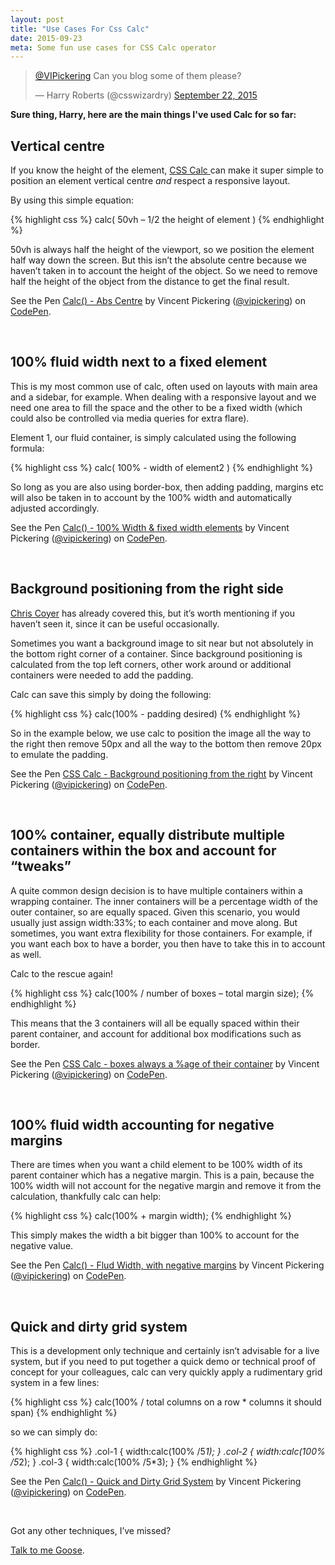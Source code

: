 ```yaml
---
layout: post
title: "Use Cases For Css Calc"
date: 2015-09-23
meta: Some fun use cases for CSS Calc operator
---
```


<blockquote class="twitter-tweet" lang="en"><p lang="en" dir="ltr"><a href="https://twitter.com/VIPickering">@VIPickering</a> Can you blog some of them please?</p>&mdash; Harry Roberts (@csswizardry) <a href="https://twitter.com/csswizardry/status/646266246221201409">September 22, 2015</a></blockquote> <script async src="//platform.twitter.com/widgets.js" charset="utf-8"></script>

**Sure thing, Harry, here are the main things I've used Calc for so far:**

## Vertical centre

If you know the height of the element, [CSS Calc ](https://developer.mozilla.org/en-US/docs/Web/CSS/calc)  can make it super simple to position an element vertical centre *and* respect a responsive layout.

By using this simple equation:

{% highlight css %}
calc( 50vh – 1/2 the height of element )
{% endhighlight %}

50vh is always half the height of the viewport, so we position the element half way down the screen. But this isn’t the absolute centre because we haven’t taken in to account the height of the object. So we need to remove half the height of the object from the distance to get the final result.

<p data-height="268" data-theme-id="19182" data-slug-hash="QjWXMm" data-default-tab="result" data-user="vipickering" class='codepen'>See the Pen <a href='http://codepen.io/vipickering/pen/QjWXMm/'>Calc() - Abs Centre</a> by Vincent Pickering (<a href='http://codepen.io/vipickering'>@vipickering</a>) on <a href='http://codepen.io'>CodePen</a>.</p>
<script async src="//assets.codepen.io/assets/embed/ei.js"></script>
<br/>

## 100% fluid width next to a fixed element

This is my most common use of calc, often used on layouts with main area and a sidebar, for example. When dealing with a responsive layout and we need one area to fill the space and the other to be a fixed width (which could also be controlled via media queries for extra flare).

Element 1, our fluid container, is simply calculated using the following formula:

{% highlight css %}
calc( 100% - width of element2 )
{% endhighlight %}

So long as you are also using border-box, then adding padding, margins etc will also be taken in to account by the 100% width and automatically adjusted accordingly.

<p data-height="268" data-theme-id="19182" data-slug-hash="gaMZWY" data-default-tab="result" data-user="vipickering" class='codepen'>See the Pen <a href='http://codepen.io/vipickering/pen/gaMZWY/'>Calc() - 100% Width & fixed width elements</a> by Vincent Pickering (<a href='http://codepen.io/vipickering'>@vipickering</a>) on <a href='http://codepen.io'>CodePen</a>.</p>
<script async src="//assets.codepen.io/assets/embed/ei.js"></script>
<br/>

## Background positioning from the right side

[Chris Coyer](https://css-tricks.com/a-couple-of-use-cases-for-calc/) has already covered this, but it’s worth mentioning if you haven’t seen it, since it can be useful occasionally.

Sometimes you want a background image to sit near but not absolutely in the bottom right corner of a container. Since background positioning is calculated from the top left corners, other work around or additional containers were needed to add the padding.

Calc can save this simply by doing the following:

{% highlight css %}
calc(100% - padding desired)
{% endhighlight %}

So in the example below, we use calc to position the image all the way to the right then remove 50px and all the way to the  bottom then remove 20px to emulate the padding.

<p data-height="268" data-theme-id="19182" data-slug-hash="ojLmaL" data-default-tab="result" data-user="vipickering" class='codepen'>See the Pen <a href='http://codepen.io/vipickering/pen/ojLmaL/'>CSS Calc - Background positioning from the right</a> by Vincent Pickering (<a href='http://codepen.io/vipickering'>@vipickering</a>) on <a href='http://codepen.io'>CodePen</a>.</p>
<script async src="//assets.codepen.io/assets/embed/ei.js"></script>
<br/>

## 100% container, equally distribute multiple containers within the box and account for “tweaks”

A quite common design decision is to have multiple containers within a wrapping container. The inner containers will be a percentage width of the outer container, so are equally spaced. Given this scenario, you would usually just assign width:33%; to each container and move along. But sometimes, you want extra flexibility for those containers. For example, if you want each box to have a border, you then have to take this in to account as well.

Calc to the rescue again!

{% highlight css %}
calc(100% / number of boxes – total margin size);
{% endhighlight %}

This means that the 3 containers will all be equally spaced within their parent container, and account for additional box modifications such as border.

<p data-height="268" data-theme-id="19182" data-slug-hash="meEoyp" data-default-tab="result" data-user="vipickering" class='codepen'>See the Pen <a href='http://codepen.io/vipickering/pen/meEoyp/'>CSS Calc - boxes always a %age of their container</a> by Vincent Pickering (<a href='http://codepen.io/vipickering'>@vipickering</a>) on <a href='http://codepen.io'>CodePen</a>.</p>
<script async src="//assets.codepen.io/assets/embed/ei.js"></script>
<br/>

## 100% fluid width accounting for negative margins

There are times when you want a child element to be 100% width of its parent container which has a negative margin. This is a pain, because the 100% width will not account for the negative margin and remove it from the calculation, thankfully calc can help:

{% highlight css %}
calc(100% + margin width);
{% endhighlight %}

This simply makes the width a bit bigger than 100% to account for the negative value.

<p data-height="268" data-theme-id="19182" data-slug-hash="GpqPOK" data-default-tab="result" data-user="vipickering" class='codepen'>See the Pen <a href='http://codepen.io/vipickering/pen/GpqPOK/'>Calc() - Flud Width, with negative margins</a> by Vincent Pickering (<a href='http://codepen.io/vipickering'>@vipickering</a>) on <a href='http://codepen.io'>CodePen</a>.</p>
<script async src="//assets.codepen.io/assets/embed/ei.js"></script>
<br/>

## Quick and dirty grid system

This is a development only technique and certainly isn’t advisable for a live system, but if you need to put together a quick demo or technical proof of concept for your colleagues, calc can very quickly apply a rudimentary grid system in a few lines:

{% highlight css %}
calc(100% / total columns on a row * columns it should span)
{% endhighlight %}

so we can simply do:

{% highlight css %}
.col-1 { width:calc(100% /5*1); }
.col-2 { width:calc(100% /5*2); }
.col-3 { width:calc(100% /5*3); }
{% endhighlight %}

<p data-height="268" data-theme-id="19182" data-slug-hash="gaMZZP" data-default-tab="result" data-user="vipickering" class='codepen'>See the Pen <a href='http://codepen.io/vipickering/pen/gaMZZP/'>Calc() - Quick and Dirty Grid System</a> by Vincent Pickering (<a href='http://codepen.io/vipickering'>@vipickering</a>) on <a href='http://codepen.io'>CodePen</a>.</p>
<script async src="//assets.codepen.io/assets/embed/ei.js"></script>
<br/>

Got any other techniques, I’ve missed?

<a href="http://www.twitter.com/vipickering">Talk to me Goose</a>.









